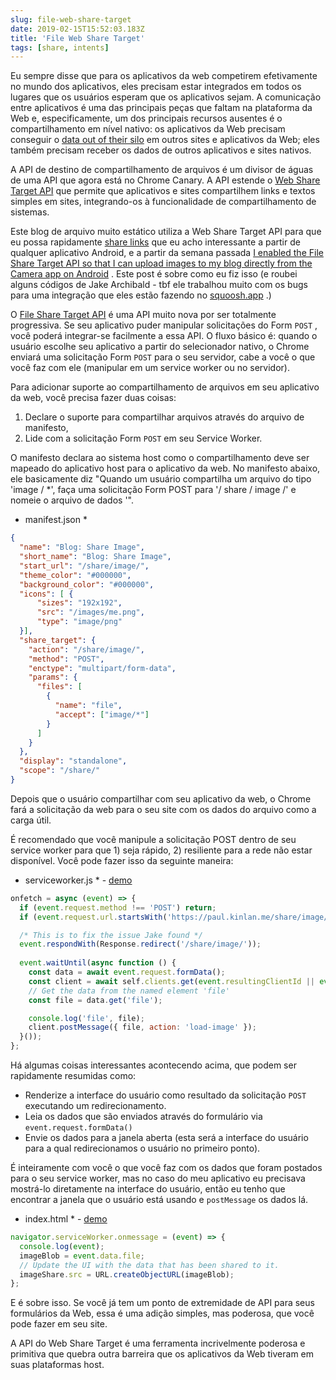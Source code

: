 ```yaml
---
slug: file-web-share-target
date: 2019-02-15T15:52:03.183Z
title: 'File Web Share Target'
tags: [share, intents]
---
```


Eu sempre disse que para os aplicativos da web competirem efetivamente no mundo dos aplicativos, eles precisam estar integrados em todos os lugares que os usuários esperam que os aplicativos sejam. A comunicação entre aplicativos é uma das principais peças que faltam na plataforma da Web e, especificamente, um dos principais recursos ausentes é o compartilhamento em nível nativo: os aplicativos da Web precisam conseguir o [data out of their silo](/unintended-silos/) em outros sites e aplicativos da Web; eles também precisam receber os dados de outros aplicativos e sites nativos.

A API de destino de compartilhamento de arquivos é um divisor de águas de uma API que agora está no Chrome Canary. A API estende o [Web Share Target API](https://github.com/WICG/web-share-target/blob/master/docs/explainer.md) que permite que aplicativos e sites compartilhem links e textos simples em sites, integrando-os à funcionalidade de compartilhamento de sistemas.

Este blog de arquivo muito estático utiliza a Web Share Target API para que eu possa rapidamente [share links](/web-share-target-api/) que eu acho interessante a partir de qualquer aplicativo Android, e a partir da semana passada [I enabled the File Share Target API so that I can upload images to my blog directly from the Camera app on Android](/testing-file-share-target-from-camera/) . Este post é sobre como eu fiz isso (e roubei alguns códigos de Jake Archibald - tbf ele trabalhou muito com os bugs para uma integração que eles estão fazendo no [squoosh.app](https://squoosh.app/) .)

O [File Share Target API](https://wicg.github.io/web-share-target/level-2/#example-3-manifest-webmanifest) é uma API muito nova por ser totalmente progressiva. Se seu aplicativo puder manipular solicitações do Form `POST` , você poderá integrar-se facilmente a essa API. O fluxo básico é: quando o usuário escolhe seu aplicativo a partir do selecionador nativo, o Chrome enviará uma solicitação Form `POST` para o seu servidor, cabe a você o que você faz com ele (manipular em um service worker ou no servidor).

Para adicionar suporte ao compartilhamento de arquivos em seu aplicativo da web, você precisa fazer duas coisas:

1. Declare o suporte para compartilhar arquivos através do arquivo de manifesto,
2. Lide com a solicitação Form `POST` em seu Service Worker.

O manifesto declara ao sistema host como o compartilhamento deve ser mapeado do aplicativo host para o aplicativo da web. No manifesto abaixo, ele basicamente diz &quot;Quando um usuário compartilha um arquivo do tipo &#39;image / *&#39;, faça uma solicitação Form POST para &#39;/ share / image /&#39; e nomeie o arquivo de dados &#39;&quot;.

* manifest.json *
```JSON
{
  "name": "Blog: Share Image",
  "short_name": "Blog: Share Image",
  "start_url": "/share/image/",
  "theme_color": "#000000",
  "background_color": "#000000",
  "icons": [ {
      "sizes": "192x192",
      "src": "/images/me.png",
      "type": "image/png"
  }],
  "share_target": {
    "action": "/share/image/",
    "method": "POST",
    "enctype": "multipart/form-data",
    "params": {
      "files": [
        {
          "name": "file",
          "accept": ["image/*"]
        }
      ]
    }
  },
  "display": "standalone",
  "scope": "/share/"
}
```

Depois que o usuário compartilhar com seu aplicativo da web, o Chrome fará a solicitação da web para o seu site com os dados do arquivo como a carga útil.

É recomendado que você manipule a solicitação POST dentro de seu service worker para que 1) seja rápido, 2) resiliente para a rede não estar disponível. Você pode fazer isso da seguinte maneira:

* serviceworker.js * - [demo](/share/image/sw.js)

```Javascript
onfetch = async (event) => {
  if (event.request.method !== 'POST') return;
  if (event.request.url.startsWith('https://paul.kinlan.me/share/image/') === false) return;

  /* This is to fix the issue Jake found */
  event.respondWith(Response.redirect('/share/image/'));
  
  event.waitUntil(async function () {
    const data = await event.request.formData();
    const client = await self.clients.get(event.resultingClientId || event.clientId);
    // Get the data from the named element 'file'
    const file = data.get('file');

    console.log('file', file);
    client.postMessage({ file, action: 'load-image' });
  }());
};
```

Há algumas coisas interessantes acontecendo acima, que podem ser rapidamente resumidas como:

* Renderize a interface do usuário como resultado da solicitação `POST` executando um redirecionamento.
* Leia os dados que são enviados através do formulário via `event.request.formData()`
* Envie os dados para a janela aberta (esta será a interface do usuário para a qual redirecionamos o usuário no primeiro ponto).

É inteiramente com você o que você faz com os dados que foram postados para o seu service worker, mas no caso do meu aplicativo eu precisava mostrá-lo diretamente na interface do usuário, então eu tenho que encontrar a janela que o usuário está usando e `postMessage` os dados lá.

* index.html * - [demo](/share/image/index.html)

```Javascript
navigator.serviceWorker.onmessage = (event) => {
  console.log(event);
  imageBlob = event.data.file;
  // Update the UI with the data that has been shared to it.
  imageShare.src = URL.createObjectURL(imageBlob);
};
```

E é sobre isso. Se você já tem um ponto de extremidade de API para seus formulários da Web, essa é uma adição simples, mas poderosa, que você pode fazer em seu site.

A API do Web Share Target é uma ferramenta incrivelmente poderosa e primitiva que quebra outra barreira que os aplicativos da Web tiveram em suas plataformas host.
